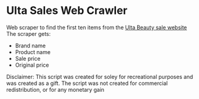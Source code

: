 Ulta Sales Web Crawler
======================
Web scraper to find the first ten items from the [Ulta Beauty sale website](https://www.ulta.com/promotion/sale)  
The scraper gets:
* Brand name
* Product name
* Sale price
* Original price
  
Disclaimer: This script was created for soley for recreational purposes and was created as a gift. The script was not created for commercial redistribution, or for any monetary gain
